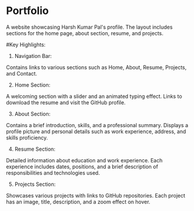 # Portfolio

A website showcasing Harsh Kumar Pal's profile. The layout includes sections for the home page, about section, resume, and projects.

#Key Highlights:

1. Navigation Bar:

Contains links to various sections such as Home, About, Resume, Projects, and Contact.

2. Home Section:

A welcoming section with a slider and an animated typing effect.
Links to download the resume and visit the GitHub profile.

3. About Section:

Contains a brief introduction, skills, and a professional summary.
Displays a profile picture and personal details such as work experience, address, and skills proficiency.

4. Resume Section:

Detailed information about education and work experience.
Each experience includes dates, positions, and a brief description of responsibilities and technologies used.

5. Projects Section:

Showcases various projects with links to GitHub repositories.
Each project has an image, title, description, and a zoom effect on hover.
